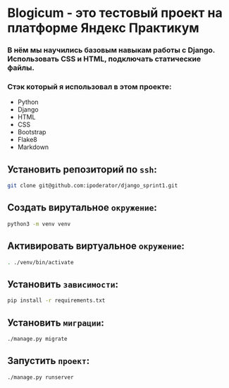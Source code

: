 # Blogicum - это тестовый проект на платформе Яндекс Практикум

### В нём мы научились базовым навыкам работы с Django. Использовать CSS и HTML, подключать статические файлы.
### Стэк который я использовал в этом проекте:
- Python
- Django
- HTML
- CSS
- Bootstrap
- Flake8
- Markdown 

## Установить репозиторий по `ssh`:
```sh
git clone git@github.com:ipoderator/django_sprint1.git
```
## Создать вирутальное `окружение`:
```sh
python3 -m venv venv
```
## Активировать виртуальное `окружение`:
```sh
. ./venv/bin/activate
```

## Установить `зависимости`:
```sh
pip install -r requirements.txt
```

## Установить `миграции`:
```sh
./manage.py migrate
```

## Запустить `проект`:
```sh
./manage.py runserver
```
